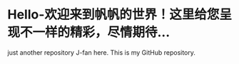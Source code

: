 # Hello-欢迎来到帆帆的世界！这里给您呈现不一样的精彩，尽情期待...
just another repository
J-fan here. This is my GitHub repository.
